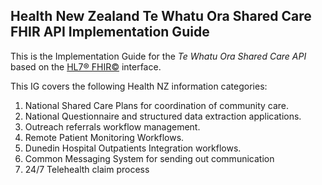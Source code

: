 ## Health New Zealand Te Whatu Ora Shared Care FHIR API Implementation Guide

This is the Implementation Guide for the *Te Whatu Ora Shared Care API* based on the [HL7® FHIR©](http://hl7.org/fhir) interface.  

This IG covers the following Health NZ information categories:

1. National Shared Care Plans for coordination of community care.
2. National Questionnaire and structured data extraction applications.
3. Outreach referrals workflow management.
4. Remote Patient Monitoring Workflows.
5. Dunedin Hospital Outpatients Integration workflows.
6. Common Messaging System for sending out communication
7. 24/7 Telehealth claim process

